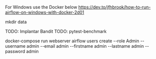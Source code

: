 For Windows use the Docker below
https://dev.to/jfhbrook/how-to-run-airflow-on-windows-with-docker-2d01

mkdir data

TODO: Implantar Bandit
TODO: pytest-benchmark

docker-compose run webserver airflow users create --role Admin --username admin --email admin --firstname admin --lastname admin --password admin